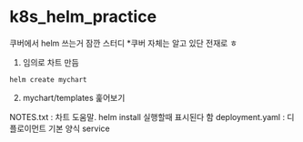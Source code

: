 # k8s_helm_practice
쿠버에서 helm 쓰는거 잠깐 스터디
*쿠버 자체는 알고 있단 전재로 ㅎ

1. 임의로 차트 만듬 

```
helm create mychart 
```

2. mychart/templates 훑어보기

NOTES.txt : 차트 도움말. helm install 실행할때 표시된다 함
deployment.yaml : 디플로이먼트 기본 양식
service



